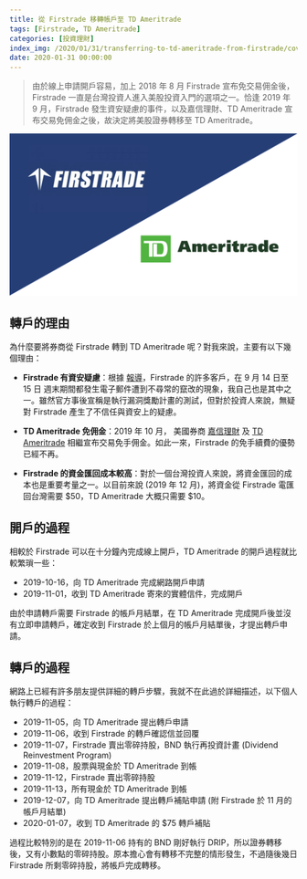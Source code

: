 ```yaml
---
title: 從 Firstrade 移轉帳戶至 TD Ameritrade
tags: [Firstrade, TD Ameritrade]
categories: [投資理財]
index_img: /2020/01/31/transferring-to-td-ameritrade-from-firstrade/cover.jpg
date: 2020-01-31 00:00:00
---
```


> 由於線上申請開戶容易，加上 2018 年 8 月 Firstrade 宣布免交易佣金後，Firstrade 一直是台灣投資人進入美股投資入門的選項之一。恰逢 2019 年 9 月，Firstrade 發生資安疑慮的事件，以及嘉信理財、TD Ameritrade 宣布交易免佣金之後，故決定將美股證券轉移至 TD Ameritrade。

![](/2020/01/31/transferring-to-td-ameritrade-from-firstrade/cover.jpg)

<!-- more -->

## 轉戶的理由

為什麼要將券商從 Firstrade 轉到 TD Ameritrade 呢？對我來說，主要有以下幾個理由：

  - **Firstrade 有資安疑慮**：根據 [報導](https://www.ithome.com.tw/news/133101)，Firstrade 的許多客戶，在 9 月 14 日至 15 日 週末期間都發生電子郵件遭到不尋常的竄改的現象，我自己也是其中之一。雖然官方事後宣稱是執行漏洞獎勵計畫的測試，但對於投資人來說，無疑對 Firstrade 產生了不信任與資安上的疑慮。

  - **TD Ameritrade 免佣金**：2019 年 10 月， 美國券商 [嘉信理財](https://pressroom.aboutschwab.com/press-release/corporate-and-financial-news/conjunction-chuck-schwabs-new-book-invested-schwab-remove) 及 [TD Ameritrade](https://www.tdameritrade.com/why-td-ameritrade/free-stock-trading.page) 相繼宣布交易免手佣金。如此一來，Firstrade 的免手續費的優勢已經不再。

  - **Firstrade 的資金匯回成本較高**：對於一個台灣投資人來說，將資金匯回的成本也是重要考量之一。以目前來說 (2019 年 12 月)，將資金從 Firstrade 電匯回台灣需要 $50，TD Ameritrade 大概只需要 $10。

## 開戶的過程

相較於 Firstrade 可以在十分鐘內完成線上開戶，TD Ameritrade 的開戶過程就比較繁瑣一些：
  - 2019-10-16，向 TD Ameritrade 完成網路開戶申請
  - 2019-11-01，收到 TD Ameritrade 寄來的實體信件，完成開戶

由於申請轉戶需要 Firstrade 的帳戶月結單，在 TD Ameritrade 完成開戶後並沒有立即申請轉戶，確定收到 Firstrade 於上個月的帳戶月結單後，才提出轉戶申請。

## 轉戶的過程

網路上已經有許多朋友提供詳細的轉戶步驟，我就不在此過於詳細描述，以下個人執行轉戶的過程：
  - 2019-11-05，向 TD Ameritrade 提出轉戶申請
  - 2019-11-06，收到 Firstrade 的轉戶確認信並回覆
  - 2019-11-07，Firstrade 賣出零碎持股，BND 執行再投資計畫 (Dividend Reinvestment Program)
  - 2019-11-08，股票與現金於 TD Ameritrade 到帳
  - 2019-11-12，Firstrade 賣出零碎持股
  - 2019-11-13，所有現金於 TD Ameritrade 到帳
  - 2019-12-07，向 TD Ameritrade 提出轉戶補貼申請 (附 Firstrade 於 11 月的帳戶月結單)
  - 2020-01-07，收到 TD Ameritrade 的 $75 轉戶補貼 

過程比較特別的是在 2019-11-06 持有的 BND 剛好執行 DRIP，所以證券轉移後，又有小數點的零碎持股。原本擔心會有轉移不完整的情形發生，不過隨後幾日 Firstrade 所剩零碎持股，將帳戶完成轉移。

